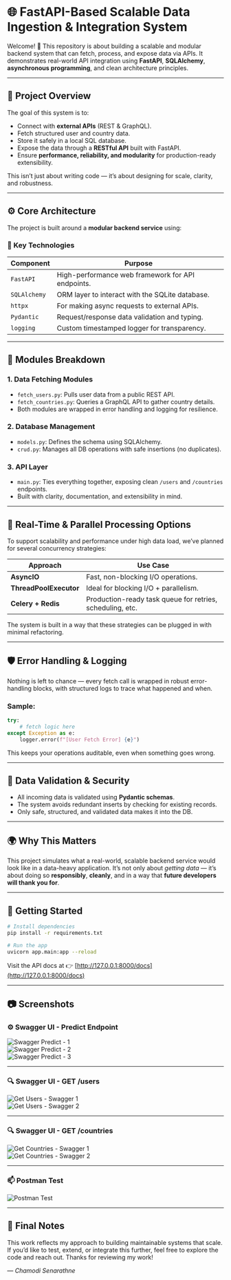 # 🌐 FastAPI-Based Scalable Data Ingestion & Integration System

Welcome! 👋 This repository is about building a scalable and modular backend system that can fetch, process, and expose data via APIs. It demonstrates real-world API integration using **FastAPI**, **SQLAlchemy**, **asynchronous programming**, and clean architecture principles.

---

## 🧠 Project Overview

The goal of this system is to:

- Connect with **external APIs** (REST & GraphQL).
- Fetch structured user and country data.
- Store it safely in a local SQL database.
- Expose the data through a **RESTful API** built with FastAPI.
- Ensure **performance, reliability, and modularity** for production-ready extensibility.

This isn’t just about writing code — it’s about designing for scale, clarity, and robustness.

---

## ⚙️ Core Architecture

The project is built around a **modular backend service** using:

### 🔧 Key Technologies

| Component         | Purpose                                            |
|------------------|----------------------------------------------------|
| `FastAPI`         | High-performance web framework for API endpoints. |
| `SQLAlchemy`      | ORM layer to interact with the SQLite database.   |
| `httpx`           | For making async requests to external APIs.       |
| `Pydantic`        | Request/response data validation and typing.      |
| `logging`         | Custom timestamped logger for transparency.       |

---

## 📂 Modules Breakdown

### 1. **Data Fetching Modules**
- `fetch_users.py`: Pulls user data from a public REST API.
- `fetch_countries.py`: Queries a GraphQL API to gather country details.
- Both modules are wrapped in error handling and logging for resilience.

### 2. **Database Management**
- `models.py`: Defines the schema using SQLAlchemy.
- `crud.py`: Manages all DB operations with safe insertions (no duplicates).

### 3. **API Layer**
- `main.py`: Ties everything together, exposing clean `/users` and `/countries` endpoints.
- Built with clarity, documentation, and extensibility in mind.

---

## 🔄 Real-Time & Parallel Processing Options

To support scalability and performance under high data load, we’ve planned for several concurrency strategies:

| Approach          | Use Case                          |
|------------------|-----------------------------------|
| **AsyncIO**       | Fast, non-blocking I/O operations. |
| **ThreadPoolExecutor** | Ideal for blocking I/O + parallelism. |
| **Celery + Redis**| Production-ready task queue for retries, scheduling, etc. |

The system is built in a way that these strategies can be plugged in with minimal refactoring.

---

## 🛡️ Error Handling & Logging

Nothing is left to chance — every fetch call is wrapped in robust error-handling blocks, with structured logs to trace what happened and when.

### Sample:
```python
try:
    # fetch logic here
except Exception as e:
    logger.error(f"[User Fetch Error] {e}")
```

This keeps your operations auditable, even when something goes wrong.

---

## 🔐 Data Validation & Security

- All incoming data is validated using **Pydantic schemas**.
- The system avoids redundant inserts by checking for existing records.
- Only safe, structured, and validated data makes it into the DB.

---

## 🌍 Why This Matters

This project simulates what a real-world, scalable backend service would look like in a data-heavy application. It’s not only about *getting data* — it’s about doing so **responsibly**, **cleanly**, and in a way that **future developers will thank you for**.

---

## 🚀 Getting Started

```bash
# Install dependencies
pip install -r requirements.txt

# Run the app
uvicorn app.main:app --reload
```

Visit the API docs at 👉 [http://127.0.0.1:8000/docs](http://127.0.0.1:8000/docs)

---

## 📷 Screenshots

### ⚙️ Swagger UI - Predict Endpoint

![Swagger Predict - 1](screenshots/Screenshot_Swagger1.png)  
![Swagger Predict - 2](screenshots/Screenshot_Swagger2.png)  
![Swagger Predict - 3](screenshots/Screenshot_Swagger3.png)

---

### 🔍 Swagger UI - GET /users

![Get Users - Swagger 1](screenshots/Screenshot_GetUsers_Swagger1.png)  
![Get Users - Swagger 2](screenshots/Screenshot_GetUsers_Swagger2.png)

---

### 🔍 Swagger UI - GET /countries

![Get Countries - Swagger 1](screenshots/Screenshot_GetCountries_Swagger1.png)  
![Get Countries - Swagger 2](screenshots/Screenshot_GetCountries_Swagger2.png)

---

### 📫 Postman Test

![Postman Test](screenshots/Screenshot_Postman.png)


---

## 💬 Final Notes

This work reflects my approach to building maintainable systems that scale. If you’d like to test, extend, or integrate this further, feel free to explore the code and reach out. Thanks for reviewing my work!

— *Chamodi Senarathne*
